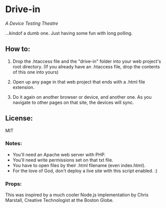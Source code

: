 # Drive-in 
_A Device Testing Theatre_

...kindof a dumb one. Just having some fun with long polling.

## How to:

1. Drop the .htaccess file and the "drive-in" folder into your web project's root directory. (If you already have an .htaccess file, drop the contents of this one into yours)

2. Open up any page in that web project that ends with a .html file extension. 

3. Do it again on another browser or device, and another one. As you navigate to other pages on that site, the devices will sync.

## License:

MIT

### Notes:

- You'll need an Apache web server with PHP.
- You'll need write permissions set on that txt file.
- You have to open files by their .html filename (even index.html).
- For the love of God, don't deploy a live site with this script enabled. :)

### Props:

This was inspired by a much cooler Node.js implementation by Chris Marstall, Creative Technologist at the Boston Globe. 